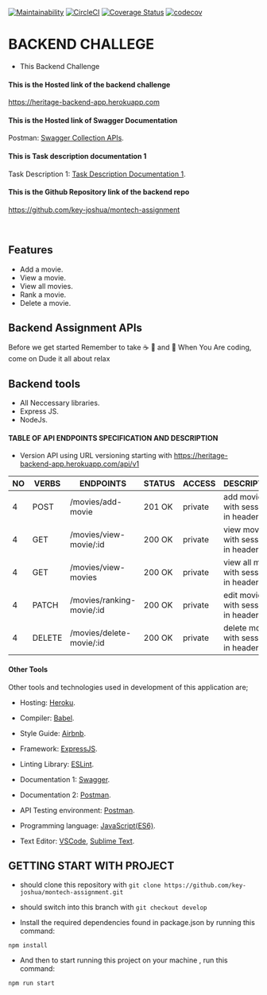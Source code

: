 [![Maintainability](https://api.codeclimate.com/v1/badges/d88ca3c046d2632c3a29/maintainability)](https://codeclimate.com/github/key-joshua/montech-assignment/maintainability)
[![CircleCI](https://dl.circleci.com/status-badge/img/gh/key-joshua/montech-assignment/tree/develop.svg?style=svg)](https://dl.circleci.com/status-badge/redirect/gh/key-joshua/montech-assignment/tree/develop)
[![Coverage Status](https://coveralls.io/repos/github/key-joshua/montech-assignment/badge.svg?branch=develop)](https://coveralls.io/github/key-joshua/montech-assignment?branch=develop)
[![codecov](https://codecov.io/gh/key-joshua/montech-assignment/branch/develop/graph/badge.svg?token=3I37KVL3XW)](https://codecov.io/gh/key-joshua/montech-assignment)

# BACKEND CHALLEGE
- This Backend Challenge

#### This is the Hosted link of the backend challenge
https://heritage-backend-app.herokuapp.com

#### This is the Hosted link of Swagger Documentation
Postman: [Swagger Collection APIs](https://heritage-backend-app.herokuapp.com/api/v1/documentation).
#### This is Task description documentation 1
Task Description 1: [Task Description Documentation 1](https://docs.google.com/document/d/1C0epIDFBL0nh-MK4apGRhjApSV1sK3J0MIkfoqytqz0/edit?usp=sharing).

#### This is the Github Repository link of the backend repo 
https://github.com/key-joshua/montech-assignment

<br>

## Features

- Add a movie.
- View a movie.
- View all movies.
- Rank a movie.
- Delete a movie.

## Backend Assignment APIs
Before we get started Remember to take  :coffee:   :pizza:  and :dancer:   When You Are coding, come on Dude it all about relax

## Backend tools
 - All Neccessary libraries.
 - Express JS.
 - NodeJs.


#### TABLE OF API ENDPOINTS SPECIFICATION AND DESCRIPTION
- Version API using URL versioning starting with https://heritage-backend-app.herokuapp.com/api/v1  


|NO  | VERBS  |                    ENDPOINTS                           |    STATUS    |   ACCESS |              DESCRIPTION                     |
|----|--------|--------------------------------------------------------|--------------|----------|----------------------------------------------|
| 4  | POST   | /movies/add-movie                                      | 201 OK       | private  | add movie with session in header             |
| 4  | GET    | /movies/view-movie/:id                                 | 200 OK       | private  | view movie with session in header            |
| 4  | GET    | /movies/view-movies                                    | 200 OK       | private  | view all movie with session in header        |
| 4  | PATCH  | /movies/ranking-movie/:id                              | 200 OK       | private  | edit movie with session in header            |
| 4  | DELETE | /movies/delete-movie/:id                               | 200 OK       | private  | delete movie with session in header          |


#### Other Tools
Other tools and technologies used in development of this application are;

- Hosting: [Heroku](https://heroku.com/).
- Compiler: [Babel](https://babeljs.io/).
- Style Guide: [Airbnb](https://airbnb.io/projects/javascript/).

- Framework: [ExpressJS](http://expressjs.com/).
- Linting Library: [ESLint](https://eslint.org/).
- Documentation 1: [Swagger](https://swagger.io/).
- Documentation 2: [Postman](https://www.postman.com/).

- API Testing environment: [Postman](https://www.getpostman.com).
- Programming language: [JavaScript(ES6)](https://developer.mozilla.org/en-US/docs/Web/JavaScript/).
- Text Editor: [VSCode](https://code.visualstudio.com), [Sublime Text](https://www.sublimetext.com/).

## GETTING START WITH PROJECT
- should clone this repository with ```git clone https://github.com/key-joshua/montech-assignment.git```

- should switch into this branch with ```git checkout develop```

- Install the required dependencies found in package.json by running this command:

 ```
npm install
 ```
 
- And then to start running  this project on your machine , run this command:

 ```
npm run start
 ```